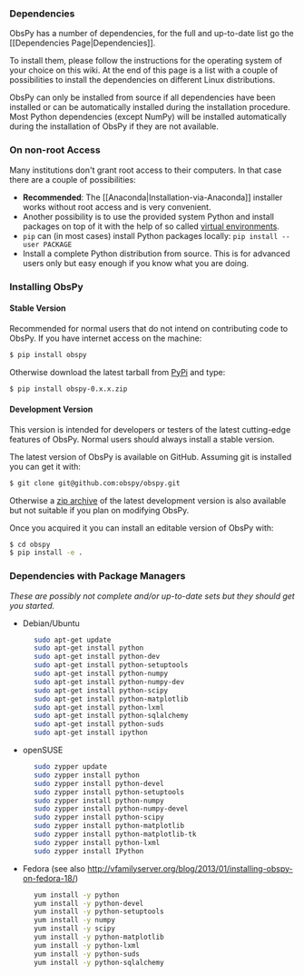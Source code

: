 ### Dependencies

ObsPy has a number of dependencies, for the full and up-to-date list go the [[Dependencies Page|Dependencies]].

To install them, please follow the instructions for the operating system of your choice on this wiki. At the end of this page is a list with a couple of possibilities to install the dependencies on different Linux distributions.

ObsPy can only be installed from source if all dependencies have been installed or can be automatically installed during the installation procedure. Most Python dependencies (except NumPy) will be installed automatically during the installation of ObsPy if they are not available.

### On non-root Access

Many institutions don't grant root access to their computers. In that case there are a couple of possibilities:

* **Recommended**: The [[Anaconda|Installation-via-Anaconda]] installer works without root access and is very convenient. 
* Another possibility is to use the provided system Python and install packages on top of it with the help of so called [virtual environments](http://virtualenv.readthedocs.org).
* `pip` can (in most cases) install Python packages locally: `pip install --user PACKAGE`
* Install a complete Python distribution from source. This is for advanced users only but easy enough if you know what you are doing.

### Installing ObsPy

#### Stable Version

Recommended for normal users that do not intend on contributing code to ObsPy. If you have internet access on the machine:

```bash
$ pip install obspy
```

Otherwise download the latest tarball from [PyPi](https://pypi.python.org/pypi/obspy) and type:

```bash
$ pip install obspy-0.x.x.zip
```

#### Development Version

This version is intended for developers or testers of the latest cutting-edge features of ObsPy. Normal users should always install a stable version.

The latest version of ObsPy is available on GitHub. Assuming git is installed you can get it with:

```bash
$ git clone git@github.com:obspy/obspy.git
```

Otherwise a [zip archive](https://github.com/obspy/obspy/archive/master.zip) of the latest development version is also available but not suitable if you plan on modifying ObsPy.

Once you acquired it you can install an editable version of ObsPy with:

```bash
$ cd obspy
$ pip install -e .
```

### Dependencies with Package Managers

*These are possibly not complete and/or up-to-date sets but they should get you started.*

 * Debian/Ubuntu
```bash
      sudo apt-get update
      sudo apt-get install python
      sudo apt-get install python-dev
      sudo apt-get install python-setuptools
      sudo apt-get install python-numpy
      sudo apt-get install python-numpy-dev
      sudo apt-get install python-scipy
      sudo apt-get install python-matplotlib
      sudo apt-get install python-lxml
      sudo apt-get install python-sqlalchemy
      sudo apt-get install python-suds
      sudo apt-get install ipython
```
 * openSUSE
```bash
      sudo zypper update
      sudo zypper install python
      sudo zypper install python-devel
      sudo zypper install python-setuptools
      sudo zypper install python-numpy
      sudo zypper install python-numpy-devel
      sudo zypper install python-scipy
      sudo zypper install python-matplotlib
      sudo zypper install python-matplotlib-tk
      sudo zypper install python-lxml
      sudo zypper install IPython
```
 * Fedora (see also http://vfamilyserver.org/blog/2013/01/installing-obspy-on-fedora-18/)
```bash
      yum install -y python
      yum install -y python-devel
      yum install -y python-setuptools
      yum install -y numpy
      yum install -y scipy
      yum install -y python-matplotlib
      yum install -y python-lxml
      yum install -y python-suds
      yum install -y python-sqlalchemy
```
